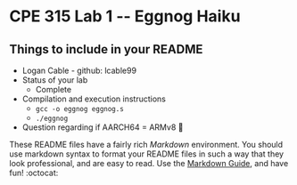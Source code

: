 # CPE 315 Lab 1 -- Eggnog Haiku

## Things to include in your README

* Logan Cable - github: lcable99
* Status of your lab
  * Complete
* Compilation and execution instructions
  * `gcc -o eggnog eggnog.s`
  * `./eggnog`
* Question regarding if AARCH64 = ARMv8 :thinking:

These README files have a fairly rich _Markdown_ environment. You should use
markdown syntax to format your README files in such a way that they look
professional, and are easy to read. Use the 
[Markdown Guide](https://guides.github.com/features/mastering-markdown/), and
have fun! :octocat:

